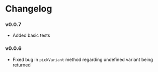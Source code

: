 # Changelog

### v0.0.7

- Added basic tests

### v0.0.6

- Fixed bug in `pickVariant` method regarding undefined variant being returned
